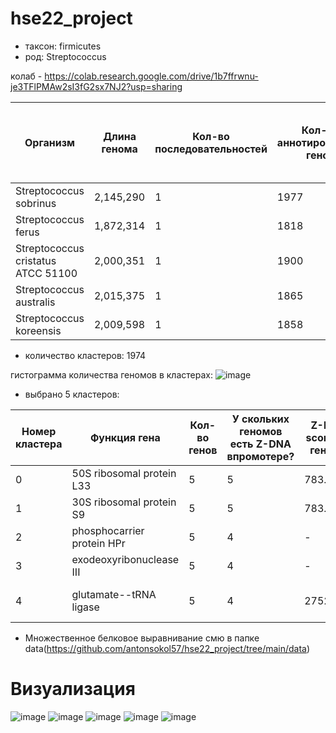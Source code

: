 # hse22_project
- таксон: firmicutes
- род: Streptococcus

колаб - https://colab.research.google.com/drive/1b7ffrwnu-je3TFlPMAw2sI3fG2sx7NJ2?usp=sharing

|Организм|Длина генома|Кол-во последовательностей| Кол-во аннотированных генов|Процент генома, который занимают все аннотированные гены|Кол-во участков Z-ДНК с zh-score > 500| Общая длина участков Z-ДНК с zh-score > 500|
|-|-|-|-|-|-|-| 
|Streptococcus sobrinus|2,145,290|1|1977|82.71%|413|4166|
|Streptococcus ferus|1,872,314|1|1818|89.38%|1154|11374|
|Streptococcus cristatus ATCC 51100|2,000,351|1|1900|88.00%|1616|15884|
|Streptococcus australis|2,015,375|1|1865|87.82%|1546|15320|
|Streptococcus koreensis|2,009,598|1|1858|87.81%|1502|14812|

- количество кластеров: 1974

гистограмма количества геномов в кластерах: ![image](https://user-images.githubusercontent.com/92381120/173234393-8cec6d48-2cd8-4a7a-8c4c-7fab15a7c343.png)

- выбрано 5 кластеров:

|Номер кластера |Функция гена|Кол-во генов |У скольких геномов есть Z-DNA  впромотере?|Z-DNA score в 1 геноме|Z-DNA score в 2 геноме|Z-DNA score в 3 геноме|Z-DNA score в 4 геноме|Z-DNA score в 5 геноме|
|-|-|-|-|-|-|-|-|-|
|0|50S ribosomal protein L33|5|5|783.823|848.0313|848.0313|848.0313|848.0313|
|1|30S ribosomal protein S9|5|5|783.8233|880.2792|880.2792|880.2792|880.2792|
|2|phosphocarrier protein HPr|5|4|-|766.6232|1456.636|3428.529|766.6232|
|3|exodeoxyribonuclease III|5|4|-|38833.58|2962.843|2752.447|2183.574|
|4|glutamate--tRNA ligase|5|4|2752.447|650.9198 и 904.32|783.823|-|650.9198 и 1515.735|

- Множественное белковое выравнивание смю в папке data(https://github.com/antonsokol57/hse22_project/tree/main/data)
# Визуализация
![image](https://user-images.githubusercontent.com/92381120/173237951-ee894a74-7583-4971-abcd-6e476626a3c2.png)
![image](https://user-images.githubusercontent.com/92381120/173237955-5ddb4eee-23e0-40ff-bdf5-a6c3945d4154.png)
![image](https://user-images.githubusercontent.com/92381120/173237959-6165c9f8-3af5-4f11-9b33-9422ae507024.png)
![image](https://user-images.githubusercontent.com/92381120/173237964-d6f5aa6c-482b-4a37-b879-7d6d65e51628.png)
![image](https://user-images.githubusercontent.com/92381120/173237967-c0950539-e02c-4c88-87e1-3d0eb9e8e175.png)


